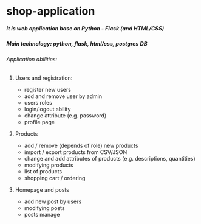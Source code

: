 # shop-application

##### It is web application base on **Python - Flask**  (and HTML/CSS)
##### Main technology: python, flask, html/css, postgres DB

###### Application abilities:
####


 1. Users and registration: 
    - register new users
    - add and remove user by admin 
    - users roles
    - login/logout ability
    - change attribute (e.g. password)
    - profile page

 2. Products
 
    - add / remove (depends of role) new products
    - import / export products from CSV/JSON
    - change and add attributes of products (e.g. descriptions, quantities)
    - modifying products 
    - list of products 
    - shopping cart / ordering
    
 3. Homepage and posts 
  
    - add new post by users
    - modifying posts 
    - posts manage
